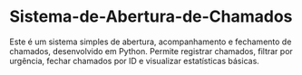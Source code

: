 # Sistema-de-Abertura-de-Chamados
Este é um sistema simples de abertura, acompanhamento e fechamento de chamados, desenvolvido em Python. Permite registrar chamados, filtrar por urgência, fechar chamados por ID e visualizar estatísticas básicas.
